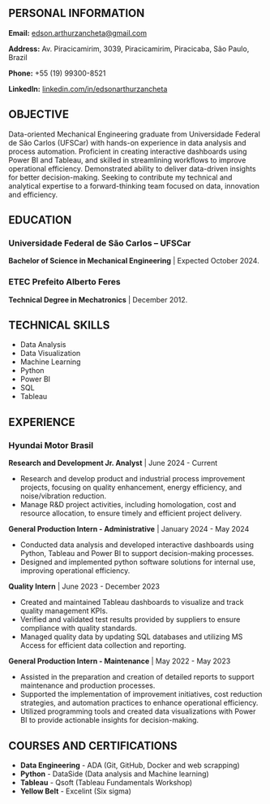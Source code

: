 ## PERSONAL INFORMATION

**Email:** edson.arthurzancheta@gmail.com

**Address:** Av. Piracicamirim, 3039, Piracicamirim, Piracicaba, São Paulo, Brazil

**Phone:** +55 (19) 99300-8521

**LinkedIn:** [linkedin.com/in/edsonarthurzancheta](https://linkedin.com/in/edsonarthurzancheta)


## OBJECTIVE
Data-oriented Mechanical Engineering graduate from Universidade Federal de São Carlos (UFSCar) with hands-on experience in data analysis and process automation. Proficient in creating interactive dashboards using Power BI and Tableau, and skilled in streamlining workflows to improve operational efficiency. Demonstrated ability to deliver data-driven insights for better decision-making. Seeking to contribute my technical and analytical expertise to a forward-thinking team focused on data, innovation and efficiency.

## EDUCATION

### Universidade Federal de São Carlos – UFSCar
**Bachelor of Science in Mechanical Engineering** | Expected October 2024.

### ETEC Prefeito Alberto Feres
**Technical Degree in Mechatronics** | December 2012.

## TECHNICAL SKILLS

* Data Analysis
* Data Visualization
* Machine Learning
* Python
* Power BI
* SQL
* Tableau

## EXPERIENCE

### Hyundai Motor Brasil

**Research and Development Jr. Analyst** | June 2024 - Current
* Research and develop product and industrial process improvement projects, focusing on quality enhancement, energy efficiency, and noise/vibration reduction.
* Manage R&D project activities, including homologation, cost and resource allocation, to ensure timely and efficient project delivery.

**General Production Intern - Administrative** | January 2024 - May 2024
* Conducted data analysis and developed interactive dashboards using Python, Tableau and Power BI to support decision-making processes.
* Designed and implemented python software solutions for internal use, improving operational efficiency.

**Quality Intern** | June 2023 - December 2023
* Created and maintained Tableau dashboards to visualize and track quality management KPIs.
* Verified and validated test results provided by suppliers to ensure compliance with quality standards.
* Managed quality data by updating SQL databases and utilizing MS Access for efficient data collection and reporting.

**General Production Intern - Maintenance** | May 2022 - May 2023
* Assisted in the preparation and creation of detailed reports to support maintenance and production processes.
* Supported the implementation of improvement initiatives, cost reduction strategies, and automation practices to enhance operational efficiency.
* Utilized programming tools and created data visualizations with Power BI to provide actionable insights for decision-making.

## COURSES AND CERTIFICATIONS

* **Data Engineering** - ADA (Git, GitHub, Docker and web scrapping)
* **Python** - DataSide (Data analysis and Machine learning)
* **Tableau** - Qsoft (Tableau Fundamentals Workshop)
* **Yellow Belt** - Excelint (Six sigma)
